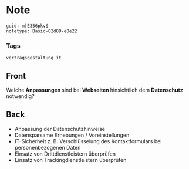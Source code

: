 # Note
```
guid: m|E356pkv$
notetype: Basic-02d89-e0e22
```

### Tags
```
vertragsgestaltung_it
```

## Front
Welche <b>Anpassungen </b>sind bei <b>Webseiten </b>hinsichtlich dem <b>Datenschutz </b>notwendig?

## Back
<ul><li>Anpassung der Datenschutzhinweise</li><li>Datensparsame Erhebungen / Voreinstellungen</li><li>IT-Sicherheit z. B. Verschlüsselung des Kontaktformulars bei personenbezogenen Daten</li><li>Einsatz von Drittdienstleistern überprüfen</li><li>Einsatz von Trackingdienstleistern überprüfen</li></ul>
